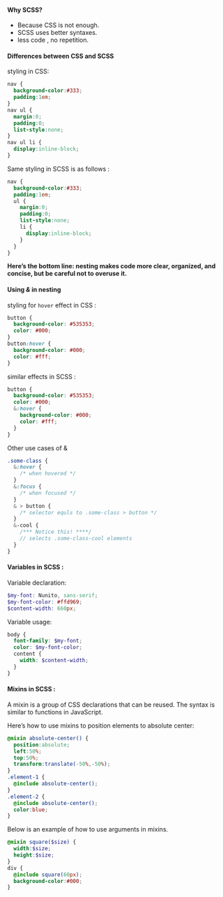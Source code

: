 
#### Why SCSS?
- Because CSS is not enough.
- SCSS uses better syntaxes.
- less code , no repetition.

#### Differences between CSS and SCSS

styling in CSS:

```css
nav {
  background-color:#333;
  padding:1em;
}
nav ul {
  margin:0;
  padding:0;
  list-style:none;
}
nav ul li {
  display:inline-block;
}
```

Same styling in SCSS is as follows :
```scss
nav {
  background-color:#333;
  padding:1em;
  ul {
    margin:0;
    padding:0;
    list-style:none;
    li {
      display:inline-block;
    }
  }
}
```

**Here’s the bottom line: nesting makes code more clear, organized, and concise, but be careful not to overuse it.**



#### Using _&_ in nesting

styling for `hover` effect in CSS : 
```css
button {
  background-color: #535353;
  color: #000;
}
button:hover {
  background-color: #000;
  color: #fff;
}
```

similar effects in SCSS :
```scss
button {
  background-color: #535353;
  color: #000;
  &:hover {
    background-color: #000;
    color: #fff;
  }
}
```

Other use cases of &
```scss
.some-class {
  &:hover {
    /* when hovered */
  }
  &:focus {
    /* when focused */
  }
  & > button {
    /* selector equls to .some-class > button */
  }
  &-cool {
    /*** Notice this! ****/
    // selects .some-class-cool elements
  }
}
```

#### Variables in SCSS :

Variable declaration:

```scss
$my-font: Nunito, sans-serif;
$my-font-color: #ffd969;
$content-width: 660px;
```

Variable usage:

```scss
body {
  font-family: $my-font;
  color: $my-font-color;
  content {
    width: $content-width;
  }
}
```

#### Mixins in SCSS :

A mixin is a group of CSS declarations that can be reused. The syntax is similar to functions in JavaScript.

Here’s how to use mixins to position elements to absolute center:

```scss
@mixin absolute-center() {
  position:absolute;
  left:50%;
  top:50%;
  transform:translate(-50%,-50%);
}
.element-1 {
  @include absolute-center();
}
.element-2 {
  @include absolute-center();
  color:blue;
}
```

Below is an example of how to use arguments in mixins.

```scss
@mixin square($size) {
  width:$size;
  height:$size;
}
div {
  @include square(60px);
  background-color:#000;
}
```

